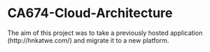 # CA674-Cloud-Architecture

<p> The aim of this project was to take a previously hosted application (http://hnkatwe.com/) and migrate it to a new platform.</p>
